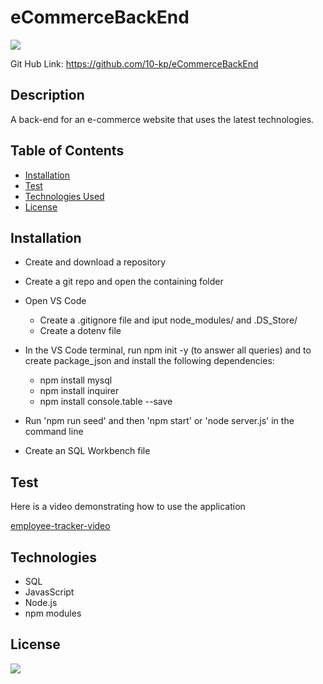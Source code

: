 # eCommerceBackEnd

[![](https://img.shields.io/badge/javascript-100%25-yellow)]()

Git Hub Link: https://github.com/10-kp/eCommerceBackEnd


## Description
A back-end for an e-commerce website that uses the latest technologies.



## Table of Contents
* [Installation](#installation)
* [Test](#Test)
* [Technologies Used](#technologies)
* [License](#license)


## Installation
- Create and download a repository

- Create a git repo and open the containing folder

- Open VS Code 
    - Create a .gitignore file and iput node_modules/ and .DS_Store/
    - Create a dotenv file

- In the VS Code terminal, run npm init -y (to answer all queries) and to create package_json and install the following dependencies:

    - npm install mysql
    - npm install inquirer
    - npm install console.table --save

- Run 'npm run seed' and then 'npm start' or 'node server.js' in the command line

- Create an SQL Workbench file 


## Test
Here is a video demonstrating how to use the application

[employee-tracker-video](xx) 


## Technologies
- SQL
- JavasScript
- Node.js
- npm modules


## License

[![](https://img.shields.io/npm/l/inquirer)]()
